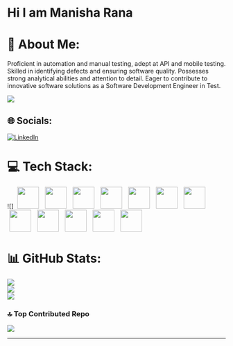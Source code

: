 # Hi I am Manisha Rana<br>
# 💫 About Me:
Proficient in automation and manual testing, adept at API and mobile testing. Skilled in identifying defects and ensuring software quality. Possesses strong analytical abilities and attention to detail. Eager to contribute to innovative software solutions as a Software Development Engineer in Test.

[![](https://visitcount.itsvg.in/api?id=Manisha-Rana12&icon=0&color=0)](https://visitcount.itsvg.in)

## 🌐 Socials:
[![LinkedIn](https://img.shields.io/badge/LinkedIn-%230077B5.svg?logo=linkedin&logoColor=white)](https://linkedin.com/in/manisha-rana-a963652b2) 

# 💻 Tech Stack:
![]
<img src="https://user-images.githubusercontent.com/25181517/184103699-d1b83c07-2d83-4d99-9a1e-83bd89e08117.png" height = "50px" width = "50px" hspace="5px" />
<img src="https://user-images.githubusercontent.com/25181517/184117353-4b437677-c4bb-4f4c-b448-af4920576732.png" height = "50px" width = "50px" hspace="5px" />
<img src="https://user-images.githubusercontent.com/68279555/200387386-276c709f-380b-46cc-81fd-f292985927a8.png" height = "50px" width = "50px" hspace="5px" />
<img src="https://user-images.githubusercontent.com/25181517/117207242-07d5a700-adf4-11eb-975e-be04e62b984b.png" height = "50px" width = "50px" hspace="5px" />
<img src="https://user-images.githubusercontent.com/25181517/117533873-484d4480-afef-11eb-9fad-67c8605e3592.png" height = "50px" width = "50px" hspace="5px" />
<img src="https://user-images.githubusercontent.com/25181517/117201156-9a724800-adec-11eb-9a9d-3cd0f67da4bc.png" height = "50px" width = "50px" hspace="5px" />
<img src="https://user-images.githubusercontent.com/25181517/117201470-f6d56780-adec-11eb-8f7c-e70e376cfd07.png" height = "50px" width = "50px" hspace="5px" />
<img src="https://user-images.githubusercontent.com/25181517/117447155-6a868a00-af3d-11eb-9cfe-245df15c9f3f.png" height = "50px" width = "50px" hspace="5px" />
<img src="https://user-images.githubusercontent.com/25181517/183912952-83784e94-629d-4c34-a961-ae2ae795b662.png" height = "50px" width = "50px" hspace="5px" />
<img src="https://user-images.githubusercontent.com/25181517/192108891-d86b6220-e232-423a-bf5f-90903e6887c3.png" height = "50px" width = "50px" hspace="5px" />
<img src="https://user-images.githubusercontent.com/25181517/192109061-e138ca71-337c-4019-8d42-4792fdaa7128.png" height = "50px" width = "50px" hspace="5px" /> 
<img src="https://user-images.githubusercontent.com/25181517/192108374-8da61ba1-99ec-41d7-80b8-fb2f7c0a4948.png" height = "50px" width = "50px" hspace="5px" /> 
<!--

![Java](https://img.shields.io/badge/java-%23ED8B00.svg?style=for-the-badge&logo=openjdk&logoColor=white) ![JavaScript](https://img.shields.io/badge/javascript-%23323330.svg?style=for-the-badge&logo=javascript&logoColor=%23F7DF1E) ![Jenkins](https://img.shields.io/badge/jenkins-%232C5263.svg?style=for-the-badge&logo=jenkins&logoColor=white)
-->

# 📊 GitHub Stats:
![](https://github-readme-stats.vercel.app/api?username=Manisha-Rana12&theme=dark&hide_border=false&include_all_commits=false&count_private=false)<br/>
![](https://github-readme-streak-stats.herokuapp.com/?user=Manisha-Rana12&theme=dark&hide_border=false)<br/>
![](https://github-readme-stats.vercel.app/api/top-langs/?username=Manisha-Rana12&theme=dark&hide_border=false&include_all_commits=false&count_private=false&layout=compact)

### 🔝 Top Contributed Repo
![](https://github-contributor-stats.vercel.app/api?username=Manisha-Rana12&limit=5&theme=dark&combine_all_yearly_contributions=true)

---

<!-- Proudly created with GPRM ( https://gprm.itsvg.in ) -->
